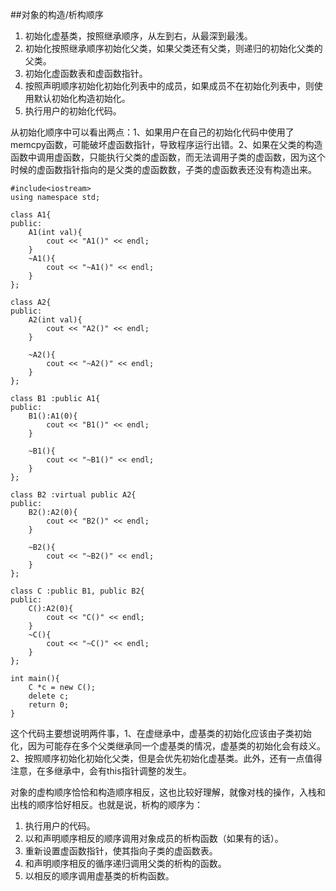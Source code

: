 ##对象的构造/析构顺序
1. 初始化虚基类，按照继承顺序，从左到右，从最深到最浅。
2. 初始化按照继承顺序初始化父类，如果父类还有父类，则递归的初始化父类的父类。
3. 初始化虚函数表和虚函数指针。
4. 按照声明顺序初始化初始化列表中的成员，如果成员不在初始化列表中，则使用默认初始化构造初始化。
5. 执行用户的初始化代码。

从初始化顺序中可以看出两点：1、如果用户在自己的初始化代码中使用了memcpy函数，可能破坏虚函数指针，导致程序运行出错。2、如果在父类的构造函数中调用虚函数，只能执行父类的虚函数，而无法调用子类的虚函数，因为这个时候的虚函数指针指向的是父类的虚函数数，子类的虚函数表还没有构造出来。
```
#include<iostream>
using namespace std;

class A1{
public:
	A1(int val){
		cout << "A1()" << endl;
	}
	~A1(){
		cout << "~A1()" << endl;
	}
};

class A2{
public:
	A2(int val){
		cout << "A2()" << endl;
	}
	
	~A2(){
		cout << "~A2()" << endl;
	}
};

class B1 :public A1{
public:
	B1():A1(0){
		cout << "B1()" << endl;
	}

	~B1(){
		cout << "~B1()" << endl;
	}
};

class B2 :virtual public A2{
public:
	B2():A2(0){
		cout << "B2()" << endl;
	}

	~B2(){
		cout << "~B2()" << endl;
	}
};

class C :public B1, public B2{
public:
	C():A2(0){
		cout << "C()" << endl;
	}
	~C(){
		cout << "~C()" << endl;
	}
};

int main(){
	C *c = new C();
	delete c;
	return 0;
}
```
这个代码主要想说明两件事，1、在虚继承中，虚基类的初始化应该由子类初始化，因为可能存在多个父类继承同一个虚基类的情况，虚基类的初始化会有歧义。2、按照顺序初始化初始化父类，但是会优先初始化虚基类。此外，还有一点值得注意，在多继承中，会有this指针调整的发生。

对象的虚构顺序恰恰和构造顺序相反，这也比较好理解，就像对栈的操作，入栈和出栈的顺序恰好相反。也就是说，析构的顺序为：

1. 执行用户的代码。
2. 以和声明顺序相反的顺序调用对象成员的析构函数（如果有的话）。
3. 重新设置虚函数指针，使其指向子类的虚函数表。
4. 和声明顺序相反的循序递归调用父类的析构的函数。
5. 以相反的顺序调用虚基类的析构函数。









